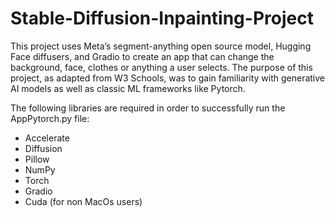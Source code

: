 # Stable-Diffusion-Inpainting-Project
This project uses Meta’s segment-anything open source model, Hugging Face diffusers, and Gradio to create an app that can change the background, face, clothes or anything a user selects. The purpose of this project, as adapted from W3 Schools, was to gain familiarity with generative AI models as well as classic ML frameworks like Pytorch.  

The following libraries are required in order to successfully run the AppPytorch.py file:
- Accelerate
- Diffusion
- Pillow
- NumPy
- Torch
- Gradio 
- Cuda (for non MacOs users)
